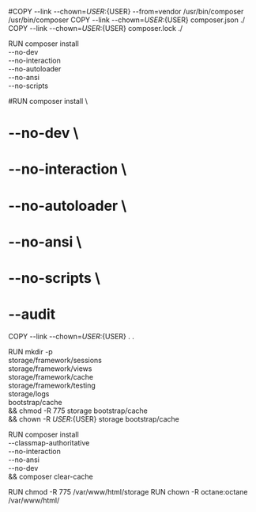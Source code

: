 
#COPY --link --chown=${USER}:${USER} --from=vendor /usr/bin/composer /usr/bin/composer
COPY --link --chown=${USER}:${USER} composer.json ./
COPY --link --chown=${USER}:${USER} composer.lock ./


RUN composer install \
   --no-dev \
   --no-interaction \
   --no-autoloader \
   --no-ansi \
   --no-scripts

#RUN composer install \
#    --no-dev \
#    --no-interaction \
#    --no-autoloader \
#    --no-ansi \
#    --no-scripts \
#    --audit


COPY --link --chown=${USER}:${USER} . .

RUN mkdir -p \
   storage/framework/sessions \
   storage/framework/views \
   storage/framework/cache \
   storage/framework/testing \
   storage/logs \
   bootstrap/cache \
   && chmod -R 775 storage bootstrap/cache \
   && chown -R ${USER}:${USER} storage bootstrap/cache

   RUN composer install \
   --classmap-authoritative \
   --no-interaction \
   --no-ansi \
   --no-dev \
   && composer clear-cache

   RUN chmod -R 775 /var/www/html/storage
   RUN chown -R octane:octane /var/www/html/
